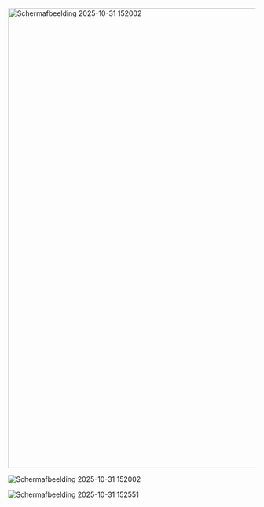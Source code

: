 
<img width="1951" height="935" alt="Schermafbeelding 2025-10-31 152002" src="https://github.com/user-attachments/assets/2f4d4758-180e-40d8-8b99-aad16e5650e1" />

![Schermafbeelding 2025-10-31 152002](https://github.com/user-attachments/assets/119bf263-bbeb-4e85-983b-9cc898d50da0)

![Schermafbeelding 2025-10-31 152551](https://github.com/user-attachments/assets/d3c28163-f171-4f9f-b825-1af085944136)
